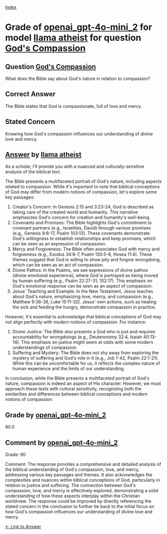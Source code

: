 
[Index](../../../../index.md)
# Grade of [openai_gpt-4o-mini_2](../../../grading_models/openai_gpt-4o-mini_2.md) for model [llama atheist](../../../answering_models/llama_atheist.md) for question [God's Compassion](../../../questions/God_s_Compassion.md)

## Question [God's Compassion](../../../questions/God_s_Compassion.md)
What does the Bible say about God's nature in relation to compassion?

## Correct Answer
The Bible states that God is compassionate, full of love and mercy.

## Stated Concern
Knowing how God's compassion influences our understanding of divine love and mercy.

## [Answer](../God_s_Compassion.md) by [llama atheist](../../../answering_models/llama_atheist.md)
As a scholar, I'll provide you with a nuanced and culturally-sensitive analysis of the biblical text.

The Bible presents a multifaceted portrait of God's nature, including aspects related to compassion. While it's important to note that biblical conceptions of God may differ from modern notions of compassion, let's explore some key passages:

1. Creator's Concern: In Genesis 2:15 and 3:23-24, God is described as taking care of the created world and humanity. This narrative emphasizes God's concern for creation and humanity's well-being.
2. Covenants and Promises: The Bible highlights God's commitment to covenant partners (e.g., Israelites, David) through various promises (e.g., Genesis 9:8-17, Psalm 103:13). These covenants demonstrate God's willingness to establish relationships and keep promises, which can be seen as an expression of compassion.
3. Mercy and Forgiveness: The Bible often associates God with mercy and forgiveness (e.g., Exodus 34:6-7, Psalm 130:5-8, Hosea 11:4). These themes suggest that God is willing to show pity and forgive wrongdoing, which can be seen as an act of compassion.
4. Divine Pathos: In the Psalms, we see expressions of divine pathos (divine emotional experience), where God is portrayed as being moved by human suffering (e.g., Psalm 22:27-31, 102:17). This emphasis on God's emotional response can be seen as an aspect of compassion.
5. Jesus' Teaching and Example: In the New Testament, Jesus teaches about God's nature, emphasizing love, mercy, and compassion (e.g., Matthew 9:36-38, Luke 15:11-32). Jesus' own actions, such as healing the sick and feeding the hungry, demonstrate compassion in practice.

However, it's essential to acknowledge that biblical conceptions of God may not align perfectly with modern notions of compassion. For instance:

1. Divine Justice: The Bible also presents a God who is just and requires accountability for wrongdoings (e.g., Deuteronomy 32:4, Isaiah 40:13-14). This emphasis on justice might seem at odds with some modern understandings of compassion.
2. Suffering and Mystery: The Bible does not shy away from exploring the mystery of suffering and God's role in it (e.g., Job 1-42, Psalm 22:1-21). While this can be uncomfortable for us, it reflects the complex nature of human experience and the limits of our understanding.

In conclusion, while the Bible presents a multifaceted portrait of God's nature, compassion is indeed an aspect of His character. However, we must approach these texts with cultural sensitivity, recognizing both the similarities and differences between biblical conceptions and modern notions of compassion.

## Grade by [openai_gpt-4o-mini_2](../../../grading_models/openai_gpt-4o-mini_2.md)
90.0

## Comment by [openai_gpt-4o-mini_2](../../../grading_models/openai_gpt-4o-mini_2.md)
Grade: 90

Comment: The response provides a comprehensive and detailed analysis of the biblical understanding of God's compassion, love, and mercy, addressing various key passages and themes. It also acknowledges the complexities and nuances within biblical conceptions of God, particularly in relation to justice and suffering. The connection between God's compassion, love, and mercy is effectively explored, demonstrating a solid understanding of how these aspects interplay within the Christian worldview. The response could be improved by directly referencing the stated concern in the conclusion to further tie back to the initial focus on how God's compassion influences our understanding of divine love and mercy.

[&lt;- Link to Answer](../God_s_Compassion.md)
